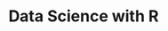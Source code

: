 ---
layout: page
title: Data Science with R
description:
img:
importance: 1
category: Data Science
---